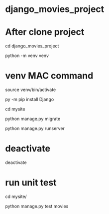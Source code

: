 # django_movies_project

# After clone project

cd django_movies_project

python -m venv venv

# venv MAC command

source venv/bin/activate

py -m pip install Django

cd mysite

python manage.py migrate

python manage.py runserver

# deactivate

deactivate

# run unit test

cd mysite/

python manage.py test movies
